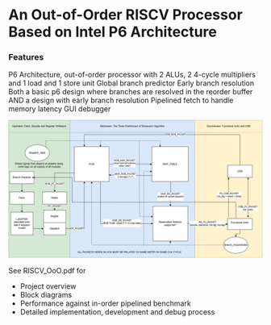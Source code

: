 
# An Out-of-Order RISCV Processor Based on Intel P6 Architecture

### Features
P6 Architecture, out-of-order processor with 2 ALUs, 2 4-cycle multipliers and 1 load and 1 store unit
Global branch predictor 
Early branch resolution
Both a basic p6 design where branches are resolved in the reorder buffer AND a design with early branch resolution
Pipelined fetch to handle memory latency
GUI debugger

![alt text](https://github.com/JosephHanJL/RISCV_OoO/blob/main/BlockDiagram.jpg?raw=true)


See RISCV_OoO.pdf for 
- Project overview
- Block diagrams
- Performance against in-order pipelined benchmark
- Detailed implementation, development and debug process
